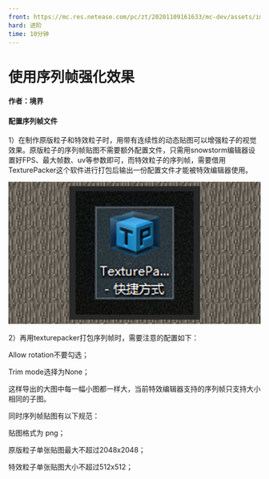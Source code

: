 ```yaml
---
front: https://mc.res.netease.com/pc/zt/20201109161633/mc-dev/assets/img/8_1.7818512f.jpg
hard: 进阶
time: 10分钟
---
```


# 使用序列帧强化效果



#### 作者：境界



#### 配置序列帧文件

1）在制作原版粒子和特效粒子时，用带有连续性的动态贴图可以增强粒子的视觉效果。原版粒子的序列帧贴图不需要额外配置文件，只需用snowstorm编辑器设置好FPS、最大帧数、uv等参数即可，而特效粒子的序列帧，需要借用TexturePacker这个软件进行打包后输出一份配置文件才能被特效编辑器使用。

![](./images/8_1.jpg)



2）再用texturepacker打包序列帧时，需要注意的配置如下：

Allow rotation不要勾选；

Trim mode选择为None；

这样导出的大图中每一幅小图都一样大，当前特效编辑器支持的序列帧只支持大小相同的子图。

同时序列帧贴图有以下规范：

贴图格式为 png；

原版粒子单张贴图最大不超过2048x2048；

特效粒子单张贴图大小不超过512x512；